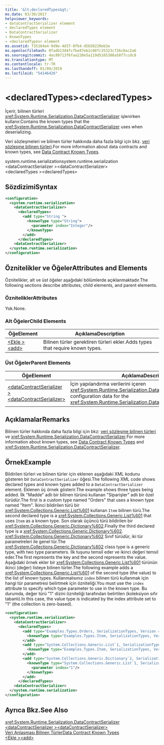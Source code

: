 ```yaml
---
title: '&lt;declaredTypes&gt;'
ms.date: 03/30/2017
helpviewer_keywords:
- dataContractSerializer element
- declaredTypes element
- DataContractSerializer
- KnownTypes
- <declaredTypes> element
ms.assetid: f35184e4-9d9e-4d37-8fb4-d5b58220eb3e
ms.openlocfilehash: 0fadb13d4fcfbe87eb2c08fc35323c726c0ac2a6
ms.sourcegitcommit: 4ac80713f6faa220e5a119d5165308a58f7ccdc8
ms.translationtype: MT
ms.contentlocale: tr-TR
ms.lasthandoff: 01/09/2019
ms.locfileid: "54146426"
---
```

# <a name="ltdeclaredtypesgt"></a><span data-ttu-id="5c50b-102">&lt;declaredTypes&gt;</span><span class="sxs-lookup"><span data-stu-id="5c50b-102">&lt;declaredTypes&gt;</span></span>
<span data-ttu-id="5c50b-103">İçerir, bilinen türleri <xref:System.Runtime.Serialization.DataContractSerializer> işlenirken kullanır.</span><span class="sxs-lookup"><span data-stu-id="5c50b-103">Contains the known types that the <xref:System.Runtime.Serialization.DataContractSerializer> uses when deserializing.</span></span>  
  
 <span data-ttu-id="5c50b-104">Veri sözleşmeleri ve bilinen türler hakkında daha fazla bilgi için bkz. [veri sözleşme bilinen türleri](../../../../../docs/framework/wcf/feature-details/data-contract-known-types.md).</span><span class="sxs-lookup"><span data-stu-id="5c50b-104">For more information about data contracts and known types, see [Data Contract Known Types](../../../../../docs/framework/wcf/feature-details/data-contract-known-types.md).</span></span>  
  
 <span data-ttu-id="5c50b-105">system.runtime.serialization</span><span class="sxs-lookup"><span data-stu-id="5c50b-105">system.runtime.serialization</span></span>  
<span data-ttu-id="5c50b-106">\<dataContractSerializer ></span><span class="sxs-lookup"><span data-stu-id="5c50b-106">\<dataContractSerializer></span></span>  
<span data-ttu-id="5c50b-107">\<declaredTypes ></span><span class="sxs-lookup"><span data-stu-id="5c50b-107">\<declaredTypes></span></span>  
  
## <a name="syntax"></a><span data-ttu-id="5c50b-108">Sözdizimi</span><span class="sxs-lookup"><span data-stu-id="5c50b-108">Syntax</span></span>  
  
```xml  
<configuration>
  <system.runtime.serialization>
    <dataContractSerializer>
      <declaredTypes>
        <add type="String ">
          <knownType type="String">
            <parameter index="Integer"/>
          </knownType>
        </add>
      </declaredTypes>
    <dataContractSerializer>
  </system.runtime.serialization>
</configuration>
```  
  
## <a name="attributes-and-elements"></a><span data-ttu-id="5c50b-109">Öznitelikler ve Öğeler</span><span class="sxs-lookup"><span data-stu-id="5c50b-109">Attributes and Elements</span></span>  
 <span data-ttu-id="5c50b-110">Öznitelikler, alt ve üst öğeler aşağıdaki bölümlerde açıklanmaktadır.</span><span class="sxs-lookup"><span data-stu-id="5c50b-110">The following sections describe attributes, child elements, and parent elements.</span></span>  
  
### <a name="attributes"></a><span data-ttu-id="5c50b-111">Öznitelikler</span><span class="sxs-lookup"><span data-stu-id="5c50b-111">Attributes</span></span>  
 <span data-ttu-id="5c50b-112">Yok.</span><span class="sxs-lookup"><span data-stu-id="5c50b-112">None.</span></span>  
  
### <a name="child-elements"></a><span data-ttu-id="5c50b-113">Alt Öğeler</span><span class="sxs-lookup"><span data-stu-id="5c50b-113">Child Elements</span></span>  
  
|<span data-ttu-id="5c50b-114">Öğe</span><span class="sxs-lookup"><span data-stu-id="5c50b-114">Element</span></span>|<span data-ttu-id="5c50b-115">Açıklama</span><span class="sxs-lookup"><span data-stu-id="5c50b-115">Description</span></span>|  
|-------------|-----------------|  
|[<span data-ttu-id="5c50b-116">\<Ekle ></span><span class="sxs-lookup"><span data-stu-id="5c50b-116">\<add></span></span>](../../../../../docs/framework/configure-apps/file-schema/wcf/add-of-declaredtypes-element.md)|<span data-ttu-id="5c50b-117">Bilinen türler gerektiren türleri ekler.</span><span class="sxs-lookup"><span data-stu-id="5c50b-117">Adds types that require known types.</span></span>|  
  
### <a name="parent-elements"></a><span data-ttu-id="5c50b-118">Üst Öğeler</span><span class="sxs-lookup"><span data-stu-id="5c50b-118">Parent Elements</span></span>  
  
|<span data-ttu-id="5c50b-119">Öğe</span><span class="sxs-lookup"><span data-stu-id="5c50b-119">Element</span></span>|<span data-ttu-id="5c50b-120">Açıklama</span><span class="sxs-lookup"><span data-stu-id="5c50b-120">Description</span></span>|  
|-------------|-----------------|  
|[<span data-ttu-id="5c50b-121">\<dataContractSerializer ></span><span class="sxs-lookup"><span data-stu-id="5c50b-121">\<dataContractSerializer></span></span>](../../../../../docs/framework/configure-apps/file-schema/wcf/datacontractserializer-of-system-runtime-serialization.md)|<span data-ttu-id="5c50b-122">İçin yapılandırma verilerini içeren <xref:System.Runtime.Serialization.DataContractSerializer>.</span><span class="sxs-lookup"><span data-stu-id="5c50b-122">Contains configuration data for the <xref:System.Runtime.Serialization.DataContractSerializer>.</span></span>|  
  
## <a name="remarks"></a><span data-ttu-id="5c50b-123">Açıklamalar</span><span class="sxs-lookup"><span data-stu-id="5c50b-123">Remarks</span></span>  
 <span data-ttu-id="5c50b-124">Bilinen türler hakkında daha fazla bilgi için bkz: [veri sözleşme bilinen türleri](../../../../../docs/framework/wcf/feature-details/data-contract-known-types.md) ve <xref:System.Runtime.Serialization.DataContractSerializer>.</span><span class="sxs-lookup"><span data-stu-id="5c50b-124">For more information about known types, see [Data Contract Known Types](../../../../../docs/framework/wcf/feature-details/data-contract-known-types.md) and <xref:System.Runtime.Serialization.DataContractSerializer>.</span></span>  
  
## <a name="example"></a><span data-ttu-id="5c50b-125">Örnek</span><span class="sxs-lookup"><span data-stu-id="5c50b-125">Example</span></span>  
 <span data-ttu-id="5c50b-126">Bildirilen türleri ve bilinen türler için eklenen aşağıdaki XML kodunu gösteren bir `DataContractSerializer` öğesi.</span><span class="sxs-lookup"><span data-stu-id="5c50b-126">The following XML code shows declared types and known types added to a `DataContractSerializer` element.</span></span> <span data-ttu-id="5c50b-127">Eklenen üç örnek gösterir.</span><span class="sxs-lookup"><span data-stu-id="5c50b-127">The example shows three types being added.</span></span> <span data-ttu-id="5c50b-128">İlk "Madde" adlı bir bilinen türünü kullanan "Siparişler" adlı bir özel türüdür.</span><span class="sxs-lookup"><span data-stu-id="5c50b-128">The first is a custom type named "Orders" that uses a known type named "Item".</span></span> <span data-ttu-id="5c50b-129">İkinci bildirilen türü bir <xref:System.Collections.Generic.List%601> kullanan `Item` bilinen türü.</span><span class="sxs-lookup"><span data-stu-id="5c50b-129">The second declared type is a <xref:System.Collections.Generic.List%601> that uses `Item` as a known type.</span></span> <span data-ttu-id="5c50b-130">Son olarak üçüncü türü bildirilen bir <xref:System.Collections.Generic.Dictionary%602>.</span><span class="sxs-lookup"><span data-stu-id="5c50b-130">Finally the third declared type is a <xref:System.Collections.Generic.Dictionary%602>.</span></span> <span data-ttu-id="5c50b-131"><xref:System.Collections.Generic.Dictionary%602> Sınıf türüdür, iki tür parametreleri ile genel tür.</span><span class="sxs-lookup"><span data-stu-id="5c50b-131">The <xref:System.Collections.Generic.Dictionary%602> class type is a generic type, with two type parameters.</span></span> <span data-ttu-id="5c50b-132">İlk tuşunu temsil eder ve ikinci değeri temsil eder.</span><span class="sxs-lookup"><span data-stu-id="5c50b-132">The first represents the key and the second represents the value.</span></span> <span data-ttu-id="5c50b-133">Aşağıdaki örnek ekler bir <xref:System.Collections.Generic.List%601> türünün ikinci (değer) listeye bilinen türler.</span><span class="sxs-lookup"><span data-stu-id="5c50b-133">The following example adds a <xref:System.Collections.Generic.List%601> of the second type (the value) to the list of known types.</span></span> <span data-ttu-id="5c50b-134">Kullanmalısınız `index` bilinen türü kullanmak için hangi tür parametresi belirtmek için özniteliği.</span><span class="sxs-lookup"><span data-stu-id="5c50b-134">You must use the `index` attribute to specify which type parameter to use in the known type.</span></span> <span data-ttu-id="5c50b-135">Bu durumda, değer türü "1" dizini özniteliği tarafından belirtilen (koleksiyon sıfır tabanlı).</span><span class="sxs-lookup"><span data-stu-id="5c50b-135">In this case, the value type is indicated by the index attribute set to "1" (the collection is zero-based).</span></span>  
  
```xml  
<configuration>
  <system.runtime.serialization>
    <dataContractSerializer>
      <declaredTypes>
        <add type="Examples.Types.Orders, SerializationTypes, Version = 2.0.0.0, Culture = neutral, PublicKeyToken=null">
          <knownType type="Examples.Types.Item, SerializationTypes, Version=2.0.0.0, Culture=neutral, PublicKey=null" />
        </add>
        <add type="System.Collections.Generic.List`1, SerializationTypes, Version = 2.0.0.0, Culture = neutral, PublicKeyToken=null">
          <knownType type="Examples.Types.Item, SerializationTypes, Version=2.0.0.0, Culture=neutral, PublicKey=null" />
        </add>
        <add type="System.Collections.Generic.Dictionary`2, SerializationTypes, Version = 2.0.0.0, Culture = neutral, PublicKeyToken=null">
          <knownType type="System.Collections.Generic.List`1, SerializationTypes, Version = 2.0.0.0, Culture = neutral, PublicKeyToken=null">
            <parameter index="1"/>
          </knownType>
        </add>
      </declaredTypes>
    <dataContractSerializer>
  </system.runtime.serialization>
</configuration>
```  
  
## <a name="see-also"></a><span data-ttu-id="5c50b-136">Ayrıca Bkz.</span><span class="sxs-lookup"><span data-stu-id="5c50b-136">See Also</span></span>  
 <xref:System.Runtime.Serialization.DataContractSerializer>  
 [<span data-ttu-id="5c50b-137">\<dataContractSerializer ></span><span class="sxs-lookup"><span data-stu-id="5c50b-137">\<dataContractSerializer></span></span>](../../../../../docs/framework/configure-apps/file-schema/wcf/datacontractserializer-element.md)  
 [<span data-ttu-id="5c50b-138">Veri Anlaşması Bilinen Türler</span><span class="sxs-lookup"><span data-stu-id="5c50b-138">Data Contract Known Types</span></span>](../../../../../docs/framework/wcf/feature-details/data-contract-known-types.md)  
 [<span data-ttu-id="5c50b-139">\<Ekle ></span><span class="sxs-lookup"><span data-stu-id="5c50b-139">\<add></span></span>](../../../../../docs/framework/configure-apps/file-schema/wcf/add-of-declaredtypes-element.md)
